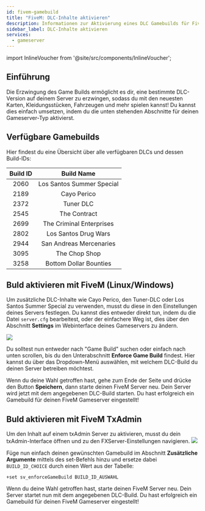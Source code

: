 ```yaml
---
id: fivem-gamebuild
title: "FiveM: DLC-Inhalte aktivieren"
description: Informationen zur Aktivierung eines DLC Gamebuilds für FiveM Server - ZAP-Hosting.com - Dokumentation
sidebar_label: DLC-Inhalte aktivieren
services:
  - gameserver
---
```


import InlineVoucher from '@site/src/components/InlineVoucher';

## Einführung

Die Erzwingung des Game Builds ermöglicht es dir, eine bestimmte DLC-Version auf deinem Server zu erzwingen, sodass du mit den neuesten Karten, Kleidungsstücken, Fahrzeugen und mehr spielen kannst! Du kannst dies einfach umsetzen, indem du die unten stehenden Abschnitte für deinen Gameserver-Typ aktivierst.

<InlineVoucher />

## Verfügbare Gamebuilds

Hier findest du eine Übersicht über alle verfügbaren DLCs und dessen Build-IDs:

| Build ID |        Build Name         |
| :------: | :-----------------------: |
|   2060   | Los Santos Summer Special |
|   2189   |        Cayo Perico        |
|   2372   |         Tuner DLC         |
|   2545   |       The Contract        |
|   2699   | The Criminal Enterprises  |
|   2802   |   Los Santos Drug Wars    |
|   2944   |  San Andreas Mercenaries  |
|   3095   |       The Chop Shop       |
|   3258   |   Bottom Dollar Bounties  |


## Buld aktivieren mit FiveM (Linux/Windows)

Um zusätzliche DLC-Inhalte wie Cayo Perico, den Tuner-DLC oder Los Santos Summer Special zu verwenden, musst du diese in den Einstellungen deines Servers festlegen. Du kannst dies entweder direkt tun, indem du die Datei `server.cfg` bearbeitest, oder der einfachere Weg ist, dies über den Abschnitt **Settings** im Webinterface deines Gameservers zu ändern.

![](https://github.com/zaphosting/docs/assets/42719082/1f138326-75f0-4681-8290-ec83312179c3)



Du solltest nun entweder nach "Game Build" suchen oder einfach nach unten scrollen, bis du den Unterabschnitt **Enforce Game Build** findest. Hier kannst du über das Dropdown-Menü auswählen, mit welchem DLC-Build du deinen Server betreiben möchtest. 

Wenn du deine Wahl getroffen hast, gehe zum Ende der Seite und drücke den Button **Speichern**, dann starte deinen FiveM Server neu. Dein Server wird jetzt mit dem angegebenen DLC-Build starten. Du hast erfolgreich ein Gamebuild für deinen FiveM Gameserver eingestellt!



## Buld aktivieren mit FiveM TxAdmin

Um den Inhalt auf einem txAdmin Server zu aktivieren, musst du dein txAdmin-Interface öffnen und zu den FXServer-Einstellungen navigieren. ![](https://screensaver01.zap-hosting.com/index.php/s/PfQ59DJ7B6DnpYi/preview)



Füge nun einfach deinen gewünschten Gamebuild im Abschnitt **Zusätzliche Argumente** mittels des set-Befehls hinzu und ersetze dabei `BUILD_ID_CHOICE` durch einen Wert aus der Tabelle:

```
+set sv_enforceGameBuild BUILD_ID_AUSWAHL
```

Wenn du deine Wahl getroffen hast, starte deinen FiveM Server neu. Dein Server startet nun mit dem angegebenen DLC-Build. Du hast erfolgreich ein Gamebuild für deinen FiveM Gameserver eingestellt!
